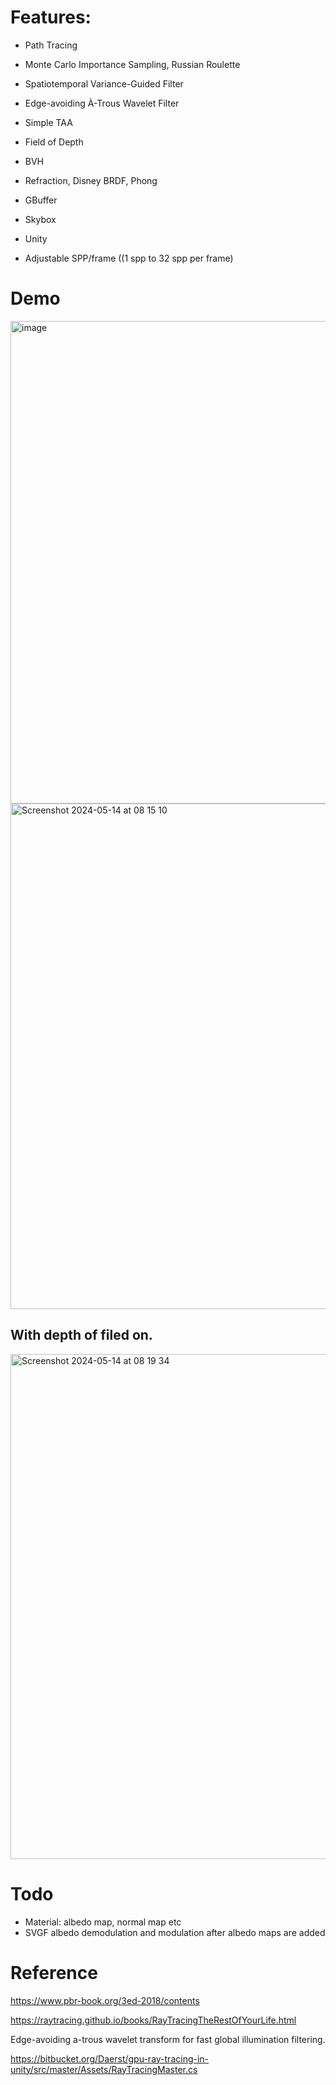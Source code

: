 # Features:

* Path Tracing

* Monte Carlo Importance Sampling, Russian Roulette

* Spatiotemporal Variance-Guided Filter

* Edge-avoiding À-Trous Wavelet Filter

* Simple TAA

* Field of Depth

* BVH

* Refraction, Disney BRDF, Phong

* GBuffer

* Skybox
* Unity

* Adjustable SPP/frame ((1 spp to 32 spp per frame)

# Demo

<img width="772" alt="image" src="https://github.com/zhuzhanji/Path-Tracing/assets/37281560/7799cd0b-d549-41db-9bba-a9d07c80b351">


<img width="809" alt="Screenshot 2024-05-14 at 08 15 10" src="https://github.com/zhuzhanji/Path-Tracing/assets/37281560/c6f86c87-0f72-4f29-992b-c8f192dc5eb7">



## With depth of filed on.

<img width="808" alt="Screenshot 2024-05-14 at 08 19 34" src="https://github.com/zhuzhanji/Path-Tracing/assets/37281560/1a00088c-5297-4147-a3cc-7604537810fb">

# Todo
  * Material: albedo map, normal map etc
  * SVGF albedo demodulation and modulation after albedo maps are added

# Reference

https://www.pbr-book.org/3ed-2018/contents

https://raytracing.github.io/books/RayTracingTheRestOfYourLife.html

Edge-avoiding a-trous wavelet transform for fast global illumination filtering.

https://bitbucket.org/Daerst/gpu-ray-tracing-in-unity/src/master/Assets/RayTracingMaster.cs
